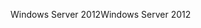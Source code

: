 <span data-ttu-id="a38a1-101">Windows Server 2012</span><span class="sxs-lookup"><span data-stu-id="a38a1-101">Windows Server 2012</span></span>